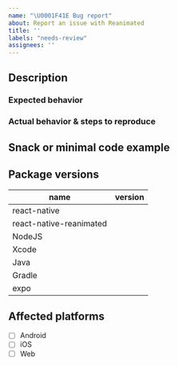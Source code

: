 ```yaml
---
name: "\U0001F41E Bug report"
about: Report an issue with Reanimated
title: ''
labels: "needs-review"
assignees: ''
---
```


<!--
NOTE: please submit only bug reports here, any new questions or feature requests should be submitted in Discussions:
https://github.com/software-mansion/react-native-reanimated/discussions
 -->

## Description

<!--
Tell us what's happening here.
-->

### Expected behavior

### Actual behavior & steps to reproduce

## Snack or minimal code example

<!--
Please provide a minimal code example that reproduces the issue in [Snack](https://snack.expo.io/) or link to the Github repository.
Here are some tips for providing a minimal example: [https://stackoverflow.com/help/mcve](https://stackoverflow.com/help/mcve).
-->

## Package versions

<!--
What are the exact versions of packages and tools that you are using?

Remove packages from the table that you're not using or list additional if relevant.
-->

| name                                 | version |
| ------------------------------------ | ------- |
| react-native                         |         |
| react-native-reanimated              |         |
| NodeJS                               |         |
| Xcode                                |         |
| Java                                 |         |
| Gradle                               |         |
| expo                                 |         |

## Affected platforms

<!--
Please insert an "x" between the brackets of the affected platforms (e.g. - [x] iOS)
-->

- [ ] Android
- [ ] iOS
- [ ] Web
